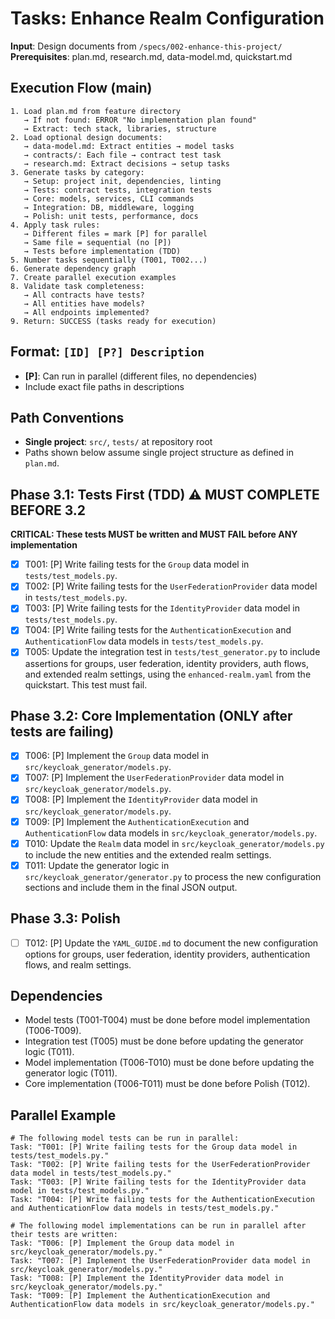 # Tasks: Enhance Realm Configuration

**Input**: Design documents from `/specs/002-enhance-this-project/`
**Prerequisites**: plan.md, research.md, data-model.md, quickstart.md

## Execution Flow (main)
```
1. Load plan.md from feature directory
   → If not found: ERROR "No implementation plan found"
   → Extract: tech stack, libraries, structure
2. Load optional design documents:
   → data-model.md: Extract entities → model tasks
   → contracts/: Each file → contract test task
   → research.md: Extract decisions → setup tasks
3. Generate tasks by category:
   → Setup: project init, dependencies, linting
   → Tests: contract tests, integration tests
   → Core: models, services, CLI commands
   → Integration: DB, middleware, logging
   → Polish: unit tests, performance, docs
4. Apply task rules:
   → Different files = mark [P] for parallel
   → Same file = sequential (no [P])
   → Tests before implementation (TDD)
5. Number tasks sequentially (T001, T002...)
6. Generate dependency graph
7. Create parallel execution examples
8. Validate task completeness:
   → All contracts have tests?
   → All entities have models?
   → All endpoints implemented?
9. Return: SUCCESS (tasks ready for execution)
```

## Format: `[ID] [P?] Description`
- **[P]**: Can run in parallel (different files, no dependencies)
- Include exact file paths in descriptions

## Path Conventions
- **Single project**: `src/`, `tests/` at repository root
- Paths shown below assume single project structure as defined in `plan.md`.

## Phase 3.1: Tests First (TDD) ⚠️ MUST COMPLETE BEFORE 3.2
**CRITICAL: These tests MUST be written and MUST FAIL before ANY implementation**
- [x] T001: [P] Write failing tests for the `Group` data model in `tests/test_models.py`.
- [x] T002: [P] Write failing tests for the `UserFederationProvider` data model in `tests/test_models.py`.
- [x] T003: [P] Write failing tests for the `IdentityProvider` data model in `tests/test_models.py`.
- [x] T004: [P] Write failing tests for the `AuthenticationExecution` and `AuthenticationFlow` data models in `tests/test_models.py`.
- [x] T005: Update the integration test in `tests/test_generator.py` to include assertions for groups, user federation, identity providers, auth flows, and extended realm settings, using the `enhanced-realm.yaml` from the quickstart. This test must fail.

## Phase 3.2: Core Implementation (ONLY after tests are failing)
- [x] T006: [P] Implement the `Group` data model in `src/keycloak_generator/models.py`.
- [x] T007: [P] Implement the `UserFederationProvider` data model in `src/keycloak_generator/models.py`.
- [x] T008: [P] Implement the `IdentityProvider` data model in `src/keycloak_generator/models.py`.
- [x] T009: [P] Implement the `AuthenticationExecution` and `AuthenticationFlow` data models in `src/keycloak_generator/models.py`.
- [x] T010: Update the `Realm` data model in `src/keycloak_generator/models.py` to include the new entities and the extended realm settings.
- [x] T011: Update the generator logic in `src/keycloak_generator/generator.py` to process the new configuration sections and include them in the final JSON output.

## Phase 3.3: Polish
- [ ] T012: [P] Update the `YAML_GUIDE.md` to document the new configuration options for groups, user federation, identity providers, authentication flows, and realm settings.

## Dependencies
- Model tests (T001-T004) must be done before model implementation (T006-T009).
- Integration test (T005) must be done before updating the generator logic (T011).
- Model implementation (T006-T010) must be done before updating the generator logic (T011).
- Core implementation (T006-T011) must be done before Polish (T012).

## Parallel Example
```
# The following model tests can be run in parallel:
Task: "T001: [P] Write failing tests for the Group data model in tests/test_models.py."
Task: "T002: [P] Write failing tests for the UserFederationProvider data model in tests/test_models.py."
Task: "T003: [P] Write failing tests for the IdentityProvider data model in tests/test_models.py."
Task: "T004: [P] Write failing tests for the AuthenticationExecution and AuthenticationFlow data models in tests/test_models.py."

# The following model implementations can be run in parallel after their tests are written:
Task: "T006: [P] Implement the Group data model in src/keycloak_generator/models.py."
Task: "T007: [P] Implement the UserFederationProvider data model in src/keycloak_generator/models.py."
Task: "T008: [P] Implement the IdentityProvider data model in src/keycloak_generator/models.py."
Task: "T009: [P] Implement the AuthenticationExecution and AuthenticationFlow data models in src/keycloak_generator/models.py."
```

